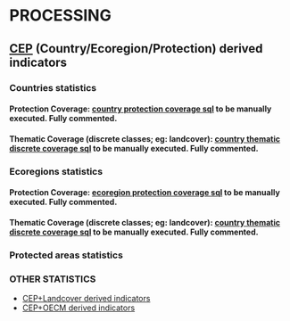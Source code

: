 # PROCESSING 
## [CEP](../README.md) (Country/Ecoregion/Protection) derived indicators

### Countries statistics

#### Protection Coverage: [country protection coverage sql](./country_coverage.sql) to be manually executed. Fully commented.

#### Thematic Coverage (discrete classes; eg: landcover): [country thematic discrete coverage sql](./country_thematic_discrete_coverage.sql) to be manually executed. Fully commented.

### Ecoregions statistics

#### Protection Coverage: [ecoregion protection coverage sql](./ecoregion_coverage.sql) to be manually executed. Fully commented.

#### Thematic Coverage (discrete classes; eg: landcover): [country thematic discrete coverage sql](./country_thematic_discrete_coverage.sql) to be manually executed. Fully commented.


### Protected areas statistics

### OTHER STATISTICS

+  [CEP+Landcover derived indicators](./LC)
+  [CEP+OECM derived indicators](./OECM)





